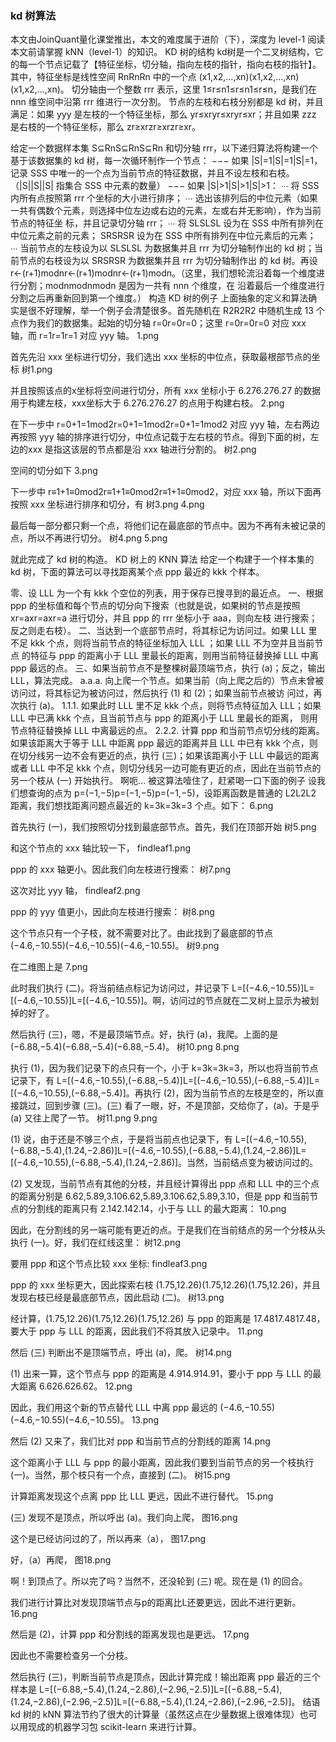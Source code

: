### kd 树算法

本文由JoinQuant量化课堂推出，本文的难度属于进阶（下），深度为 level-1
阅读本文前请掌握 kNN（level-1）的知识。
KD 树的结构
kd树是一个二叉树结构，它的每一个节点记载了【特征坐标，切分轴，指向左枝的指针，指向右枝的指针】。
其中，特征坐标是线性空间 RnRnRn 中的一个点 (x1,x2,…,xn)(x1,x2,…,xn)(x1,x2,…,xn)。
切分轴由一个整数 rrr 表示，这里 1≤r≤n1≤r≤n1≤r≤n，是我们在 nnn 维空间中沿第 rrr 维进行一次分割。
节点的左枝和右枝分别都是 kd 树，并且满足：如果 yyy 是左枝的一个特征坐标，那么 yr≤xryr≤xryr≤xr；并且如果 zzz 是右枝的一个特征坐标，那么 zr≥xrzr≥xrzr≥xr。

给定一个数据样本集 S⊆RnS⊆RnS⊆Rn 和切分轴 rrr，以下递归算法将构建一个基于该数据集的 kd 树，每一次循环制作一个节点：
−−− 如果 |S|=1|S|=1|S|=1，记录 SSS 中唯一的一个点为当前节点的特征数据，并且不设左枝和右枝。（|S||S||S| 指集合 SSS 中元素的数量）
−−− 如果 |S|>1|S|>1|S|>1：
∙∙∙ 将 SSS 内所有点按照第 rrr 个坐标的大小进行排序；
∙∙∙ 选出该排列后的中位元素（如果一共有偶数个元素，则选择中位左边或右边的元素，左或右并无影响），作为当前节点的特征坐         标，并且记录切分轴 rrr；
∙∙∙ 将 SLSLSL 设为在 SSS 中所有排列在中位元素之前的元素； SRSRSR 设为在 SSS 中所有排列在中位元素后的元素；
∙∙∙ 当前节点的左枝设为以 SLSLSL 为数据集并且 rrr 为切分轴制作出的 kd 树；当前节点的右枝设为以 SRSRSR 为数据集并且 rrr 为切分轴制作出         的 kd 树。再设 r←(r+1)modnr←(r+1)modnr←(r+1)modn。（这里，我们想轮流沿着每一个维度进行分割；modnmodnmodn 是因为一共有 nnn 个维度，在         沿着最后一个维度进行分割之后再重新回到第一个维度。）
构造 KD 树的例子
上面抽象的定义和算法确实是很不好理解，举一个例子会清楚很多。首先随机在 R2R2R2 中随机生成 13 个点作为我们的数据集。起始的切分轴 r=0r=0r=0；这里 r=0r=0r=0 对应 xxx 轴，而 r=1r=1r=1 对应 yyy 轴。
1.png

首先先沿 xxx 坐标进行切分，我们选出 xxx 坐标的中位点，获取最根部节点的坐标
树1.png

并且按照该点的x坐标将空间进行切分，所有 xxx 坐标小于 6.276.276.27 的数据用于构建左枝，xxx坐标大于 6.276.276.27 的点用于构建右枝。
2.png

在下一步中 r=0+1=1mod2r=0+1=1mod2r=0+1=1mod2 对应 yyy 轴，左右两边再按照 yyy 轴的排序进行切分，中位点记载于左右枝的节点。得到下面的树，左边的xxx 是指这该层的节点都是沿 xxx 轴进行分割的。
树2.png

空间的切分如下
3.png

下一步中 r≡1+1≡0mod2r≡1+1≡0mod2r≡1+1≡0mod2，对应 xxx 轴，所以下面再按照 xxx 坐标进行排序和切分，有
树3.png
4.png

最后每一部分都只剩一个点，将他们记在最底部的节点中。因为不再有未被记录的点，所以不再进行切分。
树4.png
5.png

就此完成了 kd 树的构造。
KD 树上的 KNN 算法
给定一个构建于一个样本集的 kd 树，下面的算法可以寻找距离某个点 ppp 最近的 kkk 个样本。

零、设 LLL 为一个有 kkk 个空位的列表，用于保存已搜寻到的最近点。
一、根据 ppp 的坐标值和每个节点的切分向下搜索（也就是说，如果树的节点是按照 xr=axr=axr=a 进行切分，并且 ppp 的 rrr 坐标小于 aaa，则向左枝                  进行搜索；反之则走右枝）。
二、当达到一个底部节点时，将其标记为访问过。如果 LLL 里不足 kkk 个点，则将当前节点的特征坐标加入 LLL ；如果 LLL 不为空并且当前节点                  的特征与 ppp 的距离小于 LLL 里最长的距离，则用当前特征替换掉 LLL 中离 ppp 最远的点。
三、如果当前节点不是整棵树最顶端节点，执行 (a)；反之，输出 LLL，算法完成。
a.a.a. 向上爬一个节点。如果当前（向上爬之后的）节点未曾被访问过，将其标记为被访问过，然后执行 (1) 和 (2)；如果当前节点被访            问过，再次执行 (a)。
1.1.1. 如果此时 LLL 里不足 kkk 个点，则将节点特征加入 LLL；如果 LLL 中已满 kkk 个点，且当前节点与 ppp 的距离小于 LLL 里最长的距离，            则用节点特征替换掉 LLL 中离最远的点。
2.2.2. 计算 ppp 和当前节点切分线的距离。如果该距离大于等于 LLL 中距离 ppp 最远的距离并且 LLL 中已有 kkk 个点，则在切分线另一边不会有更近的点，执行             (三)；如果该距离小于 LLL 中最远的距离或者 LLL 中不足 kkk 个点，则切分线另一边可能有更近的点，因此在当前节点的另一个枝从 (一) 开始执行。
啊呃… 被这算法噎住了，赶紧喝一口下面的例子
设我们想查询的点为 p=(−1,−5)p=(−1,−5)p=(−1,−5)，设距离函数是普通的 L2L2L2 距离，我们想找距离问题点最近的 k=3k=3k=3 个点。如下：
6.png

首先执行 (一)，我们按照切分找到最底部节点。首先，我们在顶部开始
树5.png

和这个节点的 xxx 轴比较一下，
findleaf1.png

ppp 的 xxx 轴更小。因此我们向左枝进行搜索：
树7.png

这次对比 yyy 轴，
findleaf2.png

ppp 的 yyy 值更小，因此向左枝进行搜索：
树8.png

这个节点只有一个子枝，就不需要对比了。由此找到了最底部的节点 (−4.6,−10.55)(−4.6,−10.55)(−4.6,−10.55)。
树9.png

在二维图上是
7.png

此时我们执行 (二)。将当前结点标记为访问过，并记录下 L=[(−4.6,−10.55)]L=[(−4.6,−10.55)]L=[(−4.6,−10.55)]。啊，访问过的节点就在二叉树上显示为被划掉的好了。

然后执行 (三)，嗯，不是最顶端节点。好，执行 (a)，我爬。上面的是 (−6.88,−5.4)(−6.88,−5.4)(−6.88,−5.4)。
树10.png
8.png

执行 (1)，因为我们记录下的点只有一个，小于 k=3k=3k=3，所以也将当前节点记录下，有 L=[(−4.6,−10.55),(−6.88,−5.4)]L=[(−4.6,−10.55),(−6.88,−5.4)]L=[(−4.6,−10.55),(−6.88,−5.4)]。再执行 (2)，因为当前节点的左枝是空的，所以直接跳过，回到步骤 (三)。(三) 看了一眼，好，不是顶部，交给你了，(a)。于是乎 (a) 又往上爬了一节。
树11.png
9.png

(1) 说，由于还是不够三个点，于是将当前点也记录下，有 L=[(−4.6,−10.55),(−6.88,−5.4),(1.24,−2.86)]L=[(−4.6,−10.55),(−6.88,−5.4),(1.24,−2.86)]L=[(−4.6,−10.55),(−6.88,−5.4),(1.24,−2.86)]。当然，当前结点变为被访问过的。

(2) 又发现，当前节点有其他的分枝，并且经计算得出 ppp 点和 LLL 中的三个点的距离分别是 6.62,5.89,3.106.62,5.89,3.106.62,5.89,3.10，但是 ppp 和当前节点的分割线的距离只有 2.142.142.14，小于与 LLL 的最大距离：
10.png

因此，在分割线的另一端可能有更近的点。于是我们在当前结点的另一个分枝从头执行 (一)。好，我们在红线这里：
树12.png

要用 ppp 和这个节点比较 xxx 坐标:
findleaf3.png

ppp 的 xxx 坐标更大，因此探索右枝 (1.75,12.26)(1.75,12.26)(1.75,12.26)，并且发现右枝已经是最底部节点，因此启动 (二)。
树13.png

经计算，(1.75,12.26)(1.75,12.26)(1.75,12.26) 与 ppp 的距离是 17.4817.4817.48，要大于 ppp 与 LLL 的距离，因此我们不将其放入记录中。
11.png

然后 (三) 判断出不是顶端节点，呼出 (a)，爬。
树14.png

(1) 出来一算，这个节点与 ppp 的距离是 4.914.914.91，要小于 ppp 与 LLL 的最大距离 6.626.626.62。
12.png

因此，我们用这个新的节点替代 LLL 中离 ppp 最远的 (−4.6,−10.55)(−4.6,−10.55)(−4.6,−10.55)。
13.png

然后 (2) 又来了，我们比对 ppp 和当前节点的分割线的距离
14.png

这个距离小于 LLL 与 ppp 的最小距离，因此我们要到当前节点的另一个枝执行 (一)。当然，那个枝只有一个点，直接到 (二)。
树15.png

计算距离发现这个点离 ppp 比 LLL 更远，因此不进行替代。
15.png

(三) 发现不是顶点，所以呼出 (a)。我们向上爬，
图16.png

这个是已经访问过的了，所以再来（a），
图17.png

好，（a）再爬，
图18.png

啊！到顶点了。所以完了吗？当然不，还没轮到 (三) 呢。现在是 (1) 的回合。

我们进行计算比对发现顶端节点与p的距离比L还要更远，因此不进行更新。
16.png

然后是 (2)，计算 ppp 和分割线的距离发现也是更远。
17.png

因此也不需要检查另一个分枝。

然后执行 (三)，判断当前节点是顶点，因此计算完成！输出距离 ppp 最近的三个样本是 L=[(−6.88,−5.4),(1.24,−2.86),(−2.96,−2.5)]L=[(−6.88,−5.4),(1.24,−2.86),(−2.96,−2.5)]L=[(−6.88,−5.4),(1.24,−2.86),(−2.96,−2.5)]。
结语
kd 树的 kNN 算法节约了很大的计算量（虽然这点在少量数据上很难体现）也可以用现成的机器学习包 scikit-learn 来进行计算。
